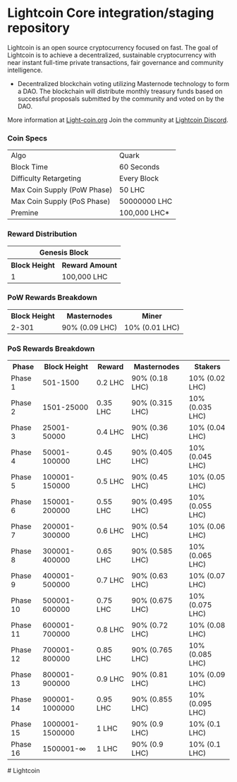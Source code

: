Lightcoin Core integration/staging repository
=====================================

Lightcoin is an open source cryptocurrency focused on fast.
The goal of Lightcoin is to achieve a decentralized, sustainable cryptocurrency with near instant full-time private transactions, fair governance and community intelligence.
- Decentralized blockchain voting utilizing Masternode technology to form a DAO. The blockchain will distribute monthly treasury funds based on successful proposals submitted by the community and voted on by the DAO.

More information at [Light-coin.org](http://Light-coin.org/) Join the community at [Lightcoin Discord](https://discordapp.com/invite/).

### Coin Specs
<table>
<tr><td>Algo</td><td>Quark</td></tr>
<tr><td>Block Time</td><td>60 Seconds</td></tr>
<tr><td>Difficulty Retargeting</td><td>Every Block</td></tr>
<tr><td>Max Coin Supply (PoW Phase)</td><td>50 LHC</td></tr>
<tr><td>Max Coin Supply (PoS Phase)</td><td>50000000 LHC</td></tr>
<tr><td>Premine</td><td>100,000 LHC*</td></tr>
</table>

### Reward Distribution

<table>
<th colspan=4>Genesis Block</th>
<tr><th>Block Height</th><th>Reward Amount</th></tr>
<tr><td>1</td><td>100,000 LHC</td></tr>
</table>

### PoW Rewards Breakdown

<table>
<th>Block Height</th><th>Masternodes</th><th>Miner</th>
<tr><td>2-301</td><td>90% (0.09 LHC)</td><td>10% (0.01 LHC)</td></tr>
</table>

### PoS Rewards Breakdown

<table>
<th>Phase</th><th>Block Height</th><th>Reward</th><th>Masternodes</th><th>Stakers</th>
<tr><td>Phase 1</td><td>501-1500</td><td>0.2 LHC</td><td>90% (0.18 LHC)</td><td>10% (0.02 LHC)</td></tr>
<tr><td>Phase 2</td><td>1501-25000</td><td>0.35 LHC</td><td>90% (0.315 LHC)</td><td>10% (0.035 LHC)</td></tr>
<tr><td>Phase 3</td><td>25001-50000</td><td>0.4 LHC</td><td>90% (0.36 LHC)</td><td>10% (0.04 LHC)</td></tr>
<tr><td>Phase 4</td><td>50001-100000</td><td>0.45 LHC</td><td>90% (0.405 LHC)</td><td>10% (0.045 LHC)</td></tr>
<tr><td>Phase 5</td><td>100001-150000</td><td>0.5 LHC</td><td>90% (0.45 LHC)</td><td>10% (0.05 LHC)</td></tr>
<tr><td>Phase 6</td><td>150001-200000</td><td>0.55 LHC</td><td>90% (0.495 LHC)</td><td>10% (0.055 LHC)</td></tr>
<tr><td>Phase 7</td><td>200001-300000</td><td>0.6 LHC</td><td>90% (0.54 LHC)</td><td>10% (0.06 LHC)</td></tr>
<tr><td>Phase 8</td><td>300001-400000</td><td>0.65 LHC</td><td>90% (0.585 LHC)</td><td>10% (0.065 LHC)</td></tr>
<tr><td>Phase 9</td><td>400001-500000</td><td>0.7 LHC</td><td>90% (0.63 LHC)</td><td>10% (0.07 LHC)</td></tr>
<tr><td>Phase 10</td><td>500001-600000</td><td>0.75 LHC</td><td>90% (0.675 LHC)</td><td>10% (0.075 LHC)</td></tr>
<tr><td>Phase 11</td><td>600001-700000</td><td>0.8 LHC</td><td>90% (0.72 LHC)</td><td>10% (0.08 LHC)</td></tr>
<tr><td>Phase 12</td><td>700001-800000</td><td>0.85 LHC</td><td>90% (0.765 LHC)</td><td>10% (0.085 LHC)</td></tr>
<tr><td>Phase 13</td><td>800001-900000</td><td>0.9 LHC</td><td>90% (0.81 LHC)</td><td>10% (0.09 LHC)</td></tr>
<tr><td>Phase 14</td><td>900001-1000000</td><td>0.95 LHC</td><td>90% (0.855 LHC)</td><td>10% (0.095 LHC)</td></tr>
<tr><td>Phase 15</td><td>1000001-1500000</td><td>1 LHC</td><td>90% (0.9 LHC)</td><td>10% (0.1 LHC)</td></tr>
<tr><td>Phase 16</td><td>1500001-∞</td><td>1 LHC</td><td>90% (0.9 LHC)</td><td>10% (0.1 LHC)</td></tr>
</table>
# Lightcoin
